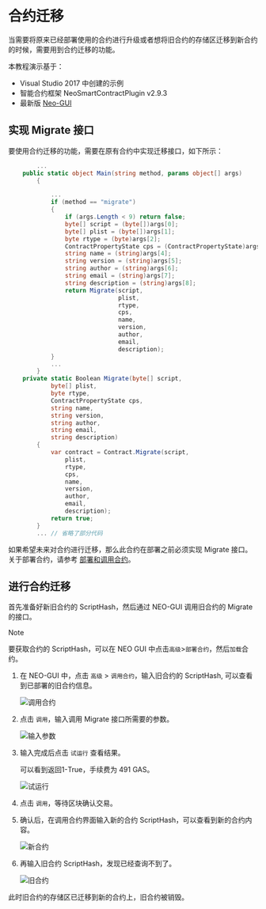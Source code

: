 # 合约迁移

当需要将原来已经部署使用的合约进行升级或者想将旧合约的存储区迁移到新合约的时候，需要用到合约迁移的功能。

本教程演示基于：

- Visual Studio 2017 中创建的示例
- 智能合约框架 NeoSmartContractPlugin v2.9.3
- 最新版 [Neo-GUI](https://github.com/neo-project/neo-gui/releases)

## 实现 Migrate 接口
要使用合约迁移的功能，需要在原有合约中实现迁移接口，如下所示：
```c#
       	...
	public static object Main(string method, params object[] args)
        {

            ...
            if (method == "migrate")
            {
                if (args.Length < 9) return false;
                byte[] script = (byte[])args[0];
                byte[] plist = (byte[])args[1];
                byte rtype = (byte)args[2];
                ContractPropertyState cps = (ContractPropertyState)args[3];
                string name = (string)args[4];
                string version = (string)args[5];
                string author = (string)args[6];
                string email = (string)args[7];
                string description = (string)args[8];
                return Migrate(script, 
                               plist, 
                               rtype, 
                               cps, 
                               name, 
                               version, 
                               author, 
                               email, 
                               description);
            }
            ...
        }
	private static Boolean Migrate(byte[] script, 
            byte[] plist, 
            byte rtype, 
            ContractPropertyState cps, 
            string name, 
            string version, 
            string author, 
            string email, 
            string description)
        {
            var contract = Contract.Migrate(script, 
                plist,
                rtype, 
                cps, 
                name, 
                version,
                author, 
                email, 
                description);
            return true;
        }
       	... // 省略了部分代码
```

如果希望未来对合约进行迁移，那么此合约在部署之前必须实现 Migrate 接口。关于部署合约，请参考 [部署和调用合约](../quickstart/deploy-invoke.md)。

## 进行合约迁移
首先准备好新旧合约的 ScriptHash，然后通过 NEO-GUI 调用旧合约的 Migrate 的接口。

> [!Note]
>
> 要获取合约的 ScriptHash，可以在 NEO GUI 中点击`高级`>`部署合约`，然后`加载`合约。

1. 在 NEO-GUI 中，点击 `高级` > `调用合约`，输入旧合约的 ScriptHash, 可以查看到已部署的旧合约信息。

   ![调用合约](assets/migrate_m1.png)

2. 点击 `调用`，输入调用 Migrate 接口所需要的参数。

   ![输入参数](assets/migrate_m2.png)

3. 输入完成后点击 `试运行` 查看结果。

   可以看到返回1-True，手续费为 491 GAS。

   ![试运行](assets/migrate_m3.png)

4. 点击 `调用`，等待区块确认交易。
5. 确认后，在调用合约界面输入新的合约 ScriptHash，可以查看到新的合约内容。

   ![新合约](assets/migrate_m4.png)

6. 再输入旧合约 ScriptHash，发现已经查询不到了。

   ![旧合约](assets/migrate_m5.png)

此时旧合约的存储区已迁移到新的合约上，旧合约被销毁。
